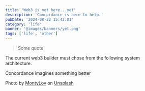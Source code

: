 ```yaml
---
title: 'Web3 is not here...yet'
description: 'Concordance is here to help.'
pubDate: '2024-08-22 15:42:01'
category: 'life'
banner: '@images/banners/yet.png'
tags: ['life', 'other']
---
```


> Some quote

The current web3 builder must chose from the following system architecture. 

Concordance imagines something better


Photo by <a href="https://unsplash.com/@montylov?utm_content=creditCopyText&utm_medium=referral&utm_source=unsplash">MontyLov</a> on <a href="https://unsplash.com/photos/black-tunnel-with-orange-lights-_Q96YBb998E?utm_content=creditCopyText&utm_medium=referral&utm_source=unsplash">Unsplash</a>
  
